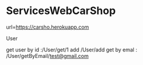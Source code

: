 # ServicesWebCarShop
url=https://carsho.herokuapp.com

User

get user by id :/User/get/1
add /User/add
get by emal : /User/getByEmail/test@gmail.com


